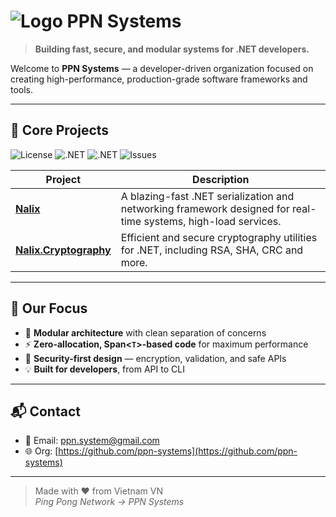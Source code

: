 # ![Logo](https://raw.githubusercontent.com/ppn-systems/.github/refs/heads/main/docs/logo.ico) PPN Systems

> **Building fast, secure, and modular systems for .NET developers.**

Welcome to **PPN Systems** — a developer-driven organization focused on creating high-performance, production-grade software frameworks and tools.

---

## 🚀 Core Projects

![License](https://img.shields.io/github/license/ppn-systems/nalix)
![.NET](https://img.shields.io/badge/.NET-9.0-blueviolet?logo=dotnet&logoColor=white)
![.NET](https://img.shields.io/badge/.NET-10.0-blueviolet?logo=dotnet&logoColor=white)
![Issues](https://img.shields.io/github/issues/ppn-systems/nalix)

| Project | Description |
|--------|-------------|
| [**Nalix**](https://github.com/ppn-systems/nalix) | A blazing-fast .NET serialization and networking framework designed for real-time systems, high-load services. |
| [**Nalix.Cryptography**](https://github.com/ppn-systems/Nalix/tree/master/src/Nalix.Cryptography) | Efficient and secure cryptography utilities for .NET, including RSA, SHA, CRC and more. |

---

## 🔧 Our Focus

- 🧬 **Modular architecture** with clean separation of concerns  
- ⚡ **Zero-allocation, Span<`T`>-based code** for maximum performance  
- 🔐 **Security-first design** — encryption, validation, and safe APIs  
- 💡 **Built for developers**, from API to CLI

---

## 📬 Contact

- 💌 Email: [ppn.system@gmail.com](mailto:ppn.system@gmail.com)
- 🌐 Org: [https://github.com/ppn-systems](https://github.com/ppn-systems)

---

> Made with ❤️ from Vietnam VN  
> _Ping Pong Network -> PPN Systems_
